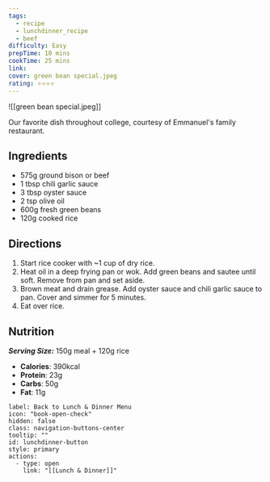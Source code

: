 ```yaml
---
tags:
  - recipe
  - lunchdinner_recipe
  - beef
difficulty: Easy
prepTime: 10 mins
cookTime: 25 mins
link: 
cover: green bean special.jpeg
rating: ⭐️⭐️⭐️⭐️
---
```


![[green bean special.jpeg]] 

Our favorite dish throughout college, courtesy of Emmanuel's family restaurant. 
## Ingredients
- 575g ground bison or beef
- 1 tbsp chili garlic sauce
- 3 tbsp oyster sauce
- 2 tsp olive oil
- 600g fresh green beans
- 120g cooked rice
## Directions
1. Start rice cooker with ~1 cup of dry rice. 
3. Heat oil in a deep frying pan or wok. Add green beans and sautee until soft. Remove from pan and set aside.
4. Brown meat and drain grease. Add oyster sauce and chili garlic sauce to pan. Cover and simmer for 5 minutes.
5. Eat over rice.
## Nutrition
***Serving Size:*** 
150g meal + 120g rice
- **Calories**: 390kcal
- **Protein**: 23g
- **Carbs**: 50g
- **Fat**: 11g



```meta-bind-button
label: Back to Lunch & Dinner Menu
icon: "book-open-check"
hidden: false
class: navigation-buttons-center
tooltip: ""
id: lunchdinner-button
style: primary
actions:
  - type: open
    link: "[[Lunch & Dinner]]"

```
 
